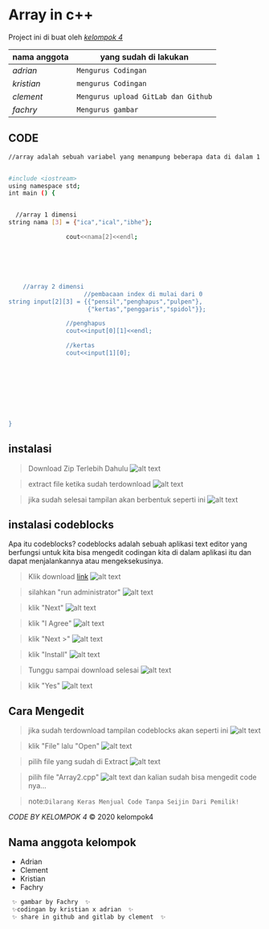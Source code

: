 # Array in c++
Project ini di buat oleh [*kelompok 4*](https://production.listennotes.com/podcasts/kelompok-4-dIpLGg96M_U-sXnJSNM1B8A.1400x1400.jpg)



| nama anggota | yang sudah di lakukan |
|-------------|------------------------|
| *adrian*       | `Mengurus Codingan`
| *kristian*    | `mengurus Codingan`
| *clement*     | `Mengurus upload GitLab dan Github`
| *fachry*      | `Mengurus gambar`
## CODE
```sh
//array adalah sebuah variabel yang menampung beberapa data di dalam 1 tipe data


#include <iostream>
using namespace std;
int main () {


  //array 1 dimensi
string nama [3] = {"ica","ical","ibhe"};

                cout<<nama[2]<<endl;






    //array 2 dimensi
                     //pembacaan index di mulai dari 0
string input[2][3] = {{"pensil","penghapus","pulpen"},
                      {"kertas","penggaris","spidol"}};

                //penghapus
                cout<<input[0][1]<<endl;

                //kertas
                cout<<input[1][0];









}

```
## instalasi

>Download Zip Terlebih Dahulu 
![alt text](https://github.com/clementhermawan/array-in-c-/blob/465d9177acd6212da2ae0f169a5695136165b29e/Pictures/png1.PNG?raw=true)


>extract file ketika sudah terdownload
![alt text](https://github.com/clementhermawan/array-in-c-/blob/465d9177acd6212da2ae0f169a5695136165b29e/Pictures/png2.PNG?raw=true)

>jika sudah selesai tampilan akan berbentuk seperti ini
![alt text](https://github.com/clementhermawan/array-in-c-/blob/465d9177acd6212da2ae0f169a5695136165b29e/Pictures/png3.PNG?raw=true)

## instalasi codeblocks
Apa itu codeblocks? codeblocks adalah sebuah aplikasi text editor yang berfungsi untuk kita bisa mengedit codingan kita di dalam aplikasi itu dan dapat menjalankannya atau mengeksekusinya.

>Klik download [link](https://sourceforge.net/projects/codeblocks/)
![alt text](https://github.com/clementhermawan/array-in-c-/blob/465d9177acd6212da2ae0f169a5695136165b29e/Pictures/png4.PNG?raw=true)

>silahkan "run administrator"
![alt text](https://github.com/clementhermawan/array-in-c-/blob/465d9177acd6212da2ae0f169a5695136165b29e/Pictures/png5.PNG?raw=true)

>klik "Next"
![alt text](https://github.com/clementhermawan/array-in-c-/blob/465d9177acd6212da2ae0f169a5695136165b29e/Pictures/png6.PNG?raw=true)

>klik "I Agree"
![alt text](https://github.com/clementhermawan/array-in-c-/blob/465d9177acd6212da2ae0f169a5695136165b29e/Pictures/png7.PNG?raw=true)

>klik "Next >"
![alt text](https://github.com/clementhermawan/array-in-c-/blob/465d9177acd6212da2ae0f169a5695136165b29e/Pictures/png8.PNG?raw=true)

>klik "Install"
![alt text](https://github.com/clementhermawan/array-in-c-/blob/465d9177acd6212da2ae0f169a5695136165b29e/Pictures/png9.PNG?raw=true)

>Tunggu sampai download selesai
![alt text](https://github.com/clementhermawan/array-in-c-/blob/465d9177acd6212da2ae0f169a5695136165b29e/Pictures/png10.PNG?raw=true)

>klik "Yes"
![alt text](https://github.com/clementhermawan/array-in-c-/blob/465d9177acd6212da2ae0f169a5695136165b29e/Pictures/png11.PNG?raw=true)


## Cara Mengedit

>jika sudah terdownload tampilan codeblocks akan seperti ini
![alt text](https://github.com/clementhermawan/array-in-c-/blob/465d9177acd6212da2ae0f169a5695136165b29e/Pictures/png12.PNG?raw=true)

>klik "File" lalu "Open"
![alt text](https://github.com/clementhermawan/array-in-c-/blob/465d9177acd6212da2ae0f169a5695136165b29e/Pictures/png13.PNG?raw=true)

>pilih file yang sudah di Extract 
![alt text](https://github.com/clementhermawan/array-in-c-/blob/465d9177acd6212da2ae0f169a5695136165b29e/Pictures/png14.PNG?raw=true)

>pilih file "Array2.cpp"
![alt text](https://github.com/clementhermawan/array-in-c-/blob/465d9177acd6212da2ae0f169a5695136165b29e/Pictures/png15.PNG?raw=true)
dan kalian sudah bisa mengedit code nya...

>note:`Dilarang Keras Menjual Code Tanpa Seijin Dari Pemilik!`

_CODE BY KELOMPOK 4_
                                © 2020 kelompok4
## Nama anggota kelompok
- Adrian
- Clement
- Kristian
- Fachry

```sh
 ✨ gambar by Fachry  ✨
 ✨codingan by kristian x adrian  ✨
 ✨ share in github and gitlab by clement  ✨
```


